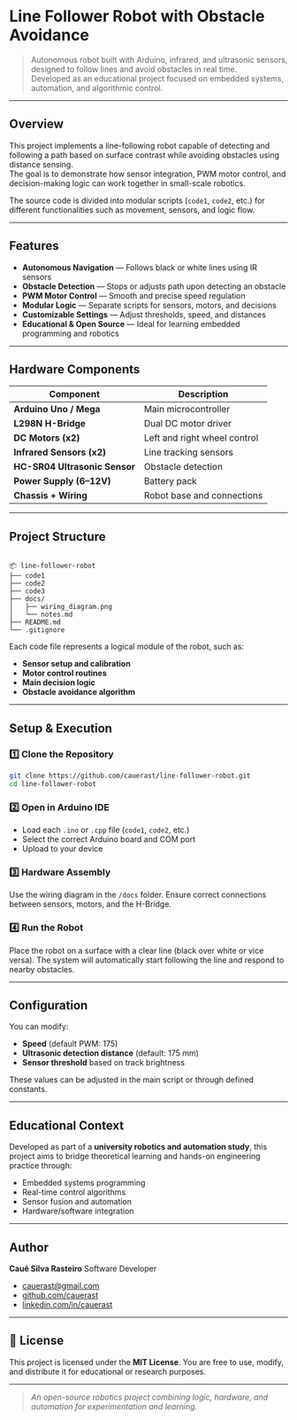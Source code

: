 # Line Follower Robot with Obstacle Avoidance

> Autonomous robot built with Arduino, infrared, and ultrasonic sensors, designed to follow lines and avoid obstacles in real time.  
> Developed as an educational project focused on embedded systems, automation, and algorithmic control.

---

## Overview

This project implements a line-following robot capable of detecting and following a path based on surface contrast while avoiding obstacles using distance sensing.  
The goal is to demonstrate how sensor integration, PWM motor control, and decision-making logic can work together in small-scale robotics.

The source code is divided into modular scripts (`code1`, `code2`, etc.) for different functionalities such as movement, sensors, and logic flow.

---

## Features

- **Autonomous Navigation** — Follows black or white lines using IR sensors  
- **Obstacle Detection** — Stops or adjusts path upon detecting an obstacle  
- **PWM Motor Control** — Smooth and precise speed regulation  
- **Modular Logic** — Separate scripts for sensors, motors, and decisions  
- **Customizable Settings** — Adjust thresholds, speed, and distances  
- **Educational & Open Source** — Ideal for learning embedded programming and robotics  

---

## Hardware Components

| Component | Description |
|------------|-------------|
| **Arduino Uno / Mega** | Main microcontroller |
| **L298N H-Bridge** | Dual DC motor driver |
| **DC Motors (x2)** | Left and right wheel control |
| **Infrared Sensors (x2)** | Line tracking sensors |
| **HC-SR04 Ultrasonic Sensor** | Obstacle detection |
| **Power Supply (6–12V)** | Battery pack |
| **Chassis + Wiring** | Robot base and connections |

---

## Project Structure

```

📦 line-follower-robot
├── code1
├── code2
├── code3
├── docs/
│   ├── wiring_diagram.png
│   └── notes.md
├── README.md
└── .gitignore

````

Each code file represents a logical module of the robot, such as:
- **Sensor setup and calibration**
- **Motor control routines**
- **Main decision logic**
- **Obstacle avoidance algorithm**

---

## Setup & Execution

### 1️⃣ Clone the Repository
```bash
git clone https://github.com/cauerast/line-follower-robot.git
cd line-follower-robot
````

### 2️⃣ Open in Arduino IDE

* Load each `.ino` or `.cpp` file (`code1`, `code2`, etc.)
* Select the correct Arduino board and COM port
* Upload to your device

### 3️⃣ Hardware Assembly

Use the wiring diagram in the `/docs` folder.
Ensure correct connections between sensors, motors, and the H-Bridge.

### 4️⃣ Run the Robot

Place the robot on a surface with a clear line (black over white or vice versa).
The system will automatically start following the line and respond to nearby obstacles.

---

## Configuration

You can modify:

* **Speed** (default PWM: 175)
* **Ultrasonic detection distance** (default: 175 mm)
* **Sensor threshold** based on track brightness

These values can be adjusted in the main script or through defined constants.

---

## Educational Context

Developed as part of a **university robotics and automation study**, this project aims to bridge theoretical learning and hands-on engineering practice through:

* Embedded systems programming
* Real-time control algorithms
* Sensor fusion and automation
* Hardware/software integration

---

## Author

**Cauê Silva Rasteiro**
Software Developer 
- [cauerast@gmail.com](mailto:cauerast@gmail.com)
- [github.com/cauerast](https://github.com/cauerast)
- [linkedin.com/in/cauerast](https://www.linkedin.com/in/cauerast/)

---

## 📜 License

This project is licensed under the **MIT License**.
You are free to use, modify, and distribute it for educational or research purposes.

---

> *An open-source robotics project combining logic, hardware, and automation for experimentation and learning.*

```
